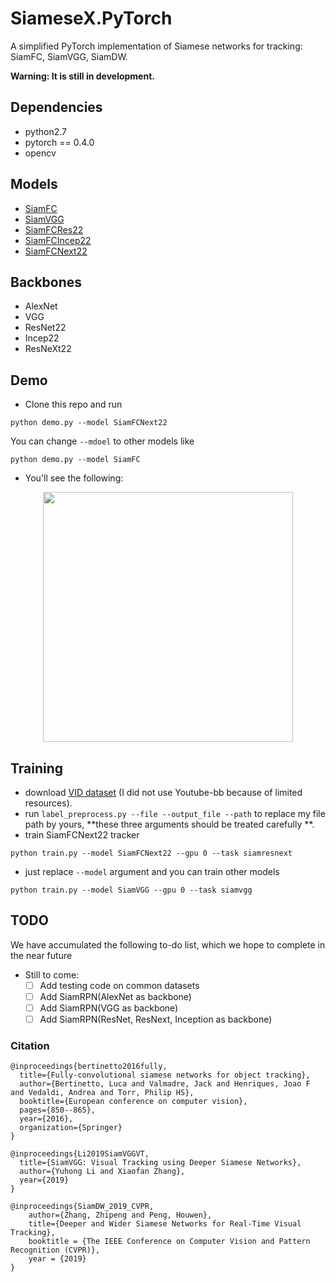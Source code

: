 # SiameseX.PyTorch
A simplified PyTorch implementation of Siamese networks for tracking: SiamFC, SiamVGG, SiamDW. 

**Warning:  It is still in development.**

## Dependencies
- python2.7
- pytorch == 0.4.0
- opencv

## Models
- [SiamFC](https://arxiv.org/abs/1606.09549)
- [SiamVGG](https://arxiv.org/abs/1902.02804)
- [SiamFCRes22](https://arxiv.org/abs/1901.01660)
- [SiamFCIncep22](https://arxiv.org/abs/1901.01660)
- [SiamFCNext22](https://arxiv.org/abs/1901.01660)

## Backbones
- AlexNet
- VGG
- ResNet22
- Incep22
- ResNeXt22

## Demo
- Clone this repo and run
```
python demo.py --model SiamFCNext22
```

You can change `--mdoel` to other models like
```
python demo.py --model SiamFC
```

- You'll see the following:
<div align="center">
  <img src="data/bag.gif" width="400px" />
</div>

## Training

- download [VID dataset](http://bvisionweb1.cs.unc.edu/ilsvrc2015/download-videos-3j16.php) (I did not use Youtube-bb because of limited resources).
- run `label_preprocess.py --file --output_file --path` to replace my file path by yours, **these three arguments should be treated carefully **.
- train SiamFCNext22 tracker
```
python train.py --model SiamFCNext22 --gpu 0 --task siamresnext
```
- just replace `--model` argument and you can train other models
```
python train.py --model SiamVGG --gpu 0 --task siamvgg
```

## TODO
We have accumulated the following to-do list, which we hope to complete in the near future
- Still to come:
  * [ ] Add testing code on common datasets
  * [ ] Add SiamRPN(AlexNet as backbone)
  * [ ] Add SiamRPN(VGG as backbone)
  * [ ] Add SiamRPN(ResNet, ResNext, Inception as backbone)

### Citation 

```
@inproceedings{bertinetto2016fully,
  title={Fully-convolutional siamese networks for object tracking},
  author={Bertinetto, Luca and Valmadre, Jack and Henriques, Joao F and Vedaldi, Andrea and Torr, Philip HS},
  booktitle={European conference on computer vision},
  pages={850--865},
  year={2016},
  organization={Springer}
}

@inproceedings{Li2019SiamVGGVT,
  title={SiamVGG: Visual Tracking using Deeper Siamese Networks},
  author={Yuhong Li and Xiaofan Zhang},
  year={2019}
}

@inproceedings{SiamDW_2019_CVPR,
    author={Zhang, Zhipeng and Peng, Houwen},
    title={Deeper and Wider Siamese Networks for Real-Time Visual Tracking},
    booktitle = {The IEEE Conference on Computer Vision and Pattern Recognition (CVPR)},
    year = {2019}
}
```














